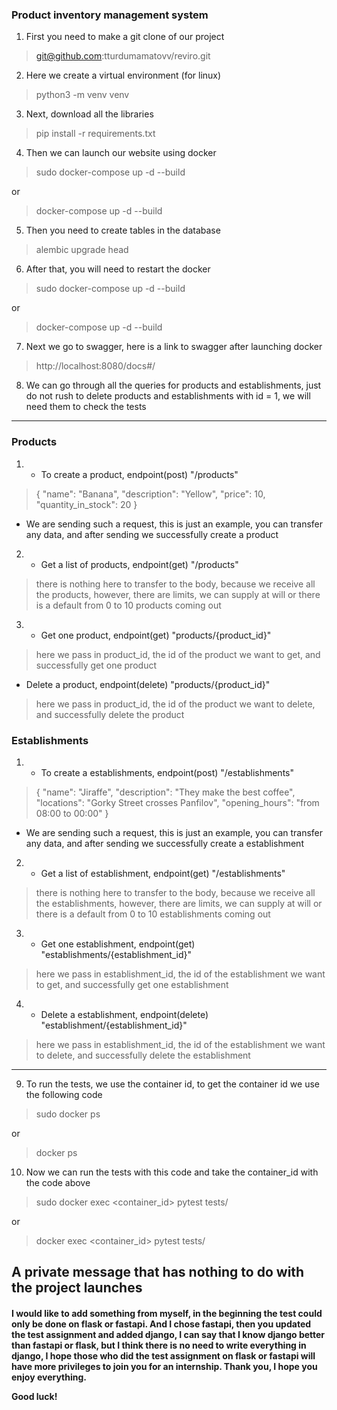 <h3>Product inventory management system</h3>

1. First you need to make a git clone of our project
> git@github.com:tturdumamatovv/reviro.git


2. Here we create a virtual environment (for linux)
> python3 -m venv venv


3. Next, download all the libraries
> pip install -r requirements.txt


4. Then we can launch our website using docker
> sudo docker-compose up -d --build

or
> docker-compose up -d --build


5. Then you need to create tables in the database
> alembic upgrade head


6. After that, you will need to restart the docker
> sudo docker-compose up -d --build

or
> docker-compose up -d --build


7. Next we go to swagger,
here is a link to swagger after launching docker
> http://localhost:8080/docs#/


8. We can go through all the queries for products and establishments, just do not rush to delete products and establishments with id = 1, we will need them to check the tests
----------------------
<h3>Products</h3>

1. - To create a product, endpoint(post) "/products"
> {
  "name": "Banana",
  "description": "Yellow",
  "price": 10,
  "quantity_in_stock": 20
}
* We are sending such a request, this is just an example, you can transfer any data, and after sending we successfully create a product


2. - Get a list of products, endpoint(get) "/products"
> there is nothing here to transfer to the body, because we receive all the products, however, there are limits, we can supply at will or there is a default from 0 to 10 products coming out


3. - Get one product, endpoint(get) "products/{product_id}"
> here we pass in product_id, the id of the product we want to get, and successfully get one product


* Delete a product, endpoint(delete) "products/{product_id}"
> here we pass in product_id, the id of the product we want to delete, and successfully delete the product

<h3>Establishments</h3>

1. - To create a establishments, endpoint(post) "/establishments"
> {
  "name": "Jiraffe",
  "description": "They make the best coffee",
  "locations": "Gorky Street crosses Panfilov",
  "opening_hours": "from 08:00 to 00:00"
}
* We are sending such a request, this is just an example, you can transfer any data, and after sending we successfully create a establishment


2. - Get a list of establishment, endpoint(get) "/establishments"
> there is nothing here to transfer to the body, because we receive all the establishments, however, there are limits, we can supply at will or there is a default from 0 to 10 establishments coming out


3. - Get one establishment, endpoint(get) "establishments/{establishment_id}"
> here we pass in establishment_id, the id of the establishment we want to get, and successfully get one establishment


4. - Delete a establishment, endpoint(delete) "establishment/{establishment_id}"
> here we pass in establishment_id, the id of the establishment we want to delete, and successfully delete the establishment

------------------------------------------------------

9. To run the tests, we use the container id, to get the container id we use the following code
> sudo docker ps 

or
> docker ps

10. Now we can run the tests with this code and take the container_id with the code above
> sudo docker exec <container_id> pytest tests/

or
> docker exec <container_id> pytest tests/



<h2>A private message that has nothing to do with the project launches</h2>


<h4>I would like to add something from myself, in the beginning the test could only be done on flask or fastapi. And I chose fastapi, then you updated the test assignment and added django, I can say that I know django better than fastapi or flask, but I think there is no need to write everything in django, I hope those who did the test assignment on flask or fastapi will have more privileges to join you for an internship. Thank you, I hope you enjoy everything.

Good luck!</h4>
